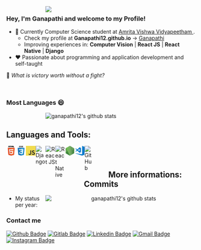 <img align="right" width="400" src="https://c.top4top.io/p_11004tbku0.gif?fit=1281%2C716&ssl=1" />

### Hey, I'm Ganapathi and welcome to my Profile!
- :rocket: Currently Computer Science student at [Amrita Vishwa Vidyapeetham ](https://www.amrita.edu/school/engineering/coimbatore).
   - Check my profile at **Ganapathi12.github.io** -> [Ganapathi ](https://ganapathi12.github.io/)
   - Improving experiences in: **Computer Vision** | **React JS** | **React Native** | **Django**
- :heart: Passionate about programming and application development and self-taught

:thinking: *What is victory worth without a fight?*

<br />

### Most Languages :smile:

<img align="right" width="400" src="https://github-readme-stats.vercel.app/api/top-langs/?username=ganapathi12&layout=compact&theme=dracula" alt="ganapathi12's github stats" />

<br />

## Languages and Tools:

<div>
  <a href="https://developer.mozilla.org/pt-BR/docs/Web/HTML/HTML5"> 
    <img align="left" alt="HTML5" width="26px" src="https://raw.githubusercontent.com/github/explore/80688e429a7d4ef2fca1e82350fe8e3517d3494d/topics/html/html.png" /> 
  </a>
  <a href="https://www.w3.org/Style/CSS/Overview.en.html">
    <img align="left" alt="CSS3" width="26px" src="https://raw.githubusercontent.com/github/explore/80688e429a7d4ef2fca1e82350fe8e3517d3494d/topics/css/css.png" />
  </a>
  <a href="https://developer.mozilla.org/pt-BR/docs/Web/JavaScript">
    <img align="left" alt="JavaScript" width="26px" src="https://raw.githubusercontent.com/github/explore/80688e429a7d4ef2fca1e82350fe8e3517d3494d/topics/javascript/javascript.png" />
  </a>
    <a href="https://www.django-rest-framework.org/">
        <img align="left" alt="Django" width="26px" src="https://devicons.github.io/devicon/devicon.git/icons/django/django-original.svg"/>
  </a>
  <a href="https://pt-br.reactjs.org">
    <img align="left" alt="React JS" width="26px" src="https://cdn.jsdelivr.net/npm/simple-icons@3.4.0/icons/react.svg" />
  </a>
  <a href="https://reactnative.dev">
    <img align="left" alt="React Native" width="26px" src="https://library.kissclipart.com/20181008/qw/kissclipart-react-logo-transparent-background-clipart-react-co-f9507a1adbc3c5f3.jpg" />
  </a>
  <a href="https://nodejs.org/en/">
    <img align="left" alt="Node.js" width="26px" src="https://raw.githubusercontent.com/github/explore/80688e429a7d4ef2fca1e82350fe8e3517d3494d/topics/nodejs/nodejs.png" />
  </a>
  <a href="https://code.visualstudio.com">
    <img align="left" alt="Visual Studio Code" width="26px" src="https://raw.githubusercontent.com/github/explore/80688e429a7d4ef2fca1e82350fe8e3517d3494d/topics/visual-studio-code/visual-studio-code.png" />
  </a>
  <a href="https://git-scm.com">
    <img align="left" alt="GitHub" width="26px" src="https://git-scm.com/images/logos/downloads/Git-Icon-1788C.png" />
  </a>
<div/>
  
<br/><br/>

<div align="center" >
   <h2>More informations: Commits</h2>
  <img align="right" width="400" src="https://github-readme-stats.vercel.app/api?username=ganapathi12&show_icons=true&theme=dracula&count_private=true" alt="ganapathi12's github stats" />
    <ul align="left">
    <li align="left">My status per year:</li>
  </ul>
</div>

### Contact me
[![Github Badge](https://img.shields.io/badge/-Github-000?style=flat-square&logo=Github&logoColor=white&link=https://github.com/lucasgdb)](https://github.com/ganapathi12)
[![Gitlab Badge](https://img.shields.io/badge/-Gitlab-000?style=flat-square&logo=Gitlabb&logoColor=white&link=https://github.com/lucasgdb)](https://git.amrita.edu/Gana016)
[![Linkedin Badge](https://img.shields.io/badge/-LinkedIn-blue?style=flat-square&logo=Linkedin&logoColor=white&link=https://www.linkedin.com/in/ganapathi-subramanyam-jayam-2801801b5/)](https://www.linkedin.com/in/ganapathi-subramanyam-jayam-2801801b5/)
[![Gmail Badge](https://img.shields.io/badge/-Gmail-c14438?style=flat-square&logo=Gmail&logoColor=white&link=mailto:jayam.ganapathi12@gmail.com)](mailto:jayam.ganapathi12@gmail.com)
[![Instagram Badge](https://img.shields.io/badge/-Instagram-C13584?style=flat-square&labelColor=C13584&logo=instagram&logoColor=white&link=https://www.instagram.com/ganapathi_subbu/)](https://www.instagram.com/ganapathi_subbu/)
